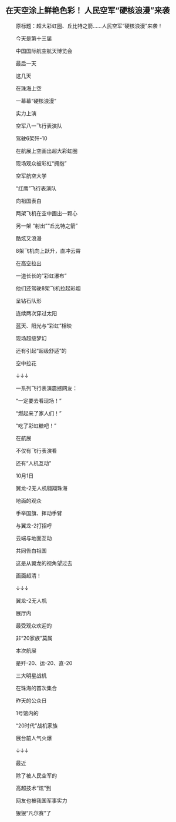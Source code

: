 ## 在天空涂上鲜艳色彩！ 人民空军“硬核浪漫”来袭
　　原标题：超大彩虹圈、丘比特之箭……人民空军“硬核浪漫”来袭！

　　今天是第十三届

　　中国国际航空航天博览会

　　最后一天

　　这几天

　　在珠海上空

　　一幕幕“硬核浪漫”

　　实力上演

　　空军八一飞行表演队

　　驾驶6架歼-10

　　在航展上空画出超大彩虹圈

　　现场观众被彩虹“拥抱”

　　空军航空大学

　　“红鹰”飞行表演队

　　向祖国表白

　　两架飞机在空中画出一颗心

　　另一架 “射出”“丘比特之箭”

　　酷炫又浪漫

　　8架飞机向上跃升，直冲云霄

　　在高空拉出

　　一道长长的“彩虹瀑布”

　　他们还驾驶8架飞机拉起彩烟

　　呈钻石队形

　　连续两次穿过太阳

　　蓝天、阳光与“彩虹”相映

　　现场超级梦幻

　　还有引起“超级舒适”的

　　空中拉花

　　↓↓↓

　　一系列飞行表演震撼网友：

　　“一定要去看现场！”

　　“燃起来了家人们！”

　　“吃了彩虹糖吧！”

　　在航展

　　不仅有飞行表演看

　　还有“人机互动”

　　10月1日

　　翼龙-2无人机翱翔珠海

　　地面的观众

　　手举国旗、挥动手臂

　　与翼龙-2打招呼

　　云端与地面互动

　　共同告白祖国

　　这是从翼龙的视角望过去

　　画面超清！

　　↓↓↓

　　翼龙-2无人机

　　展厅内

　　最受观众欢迎的

　　非“20家族”莫属

　　本次航展

　　是歼-20、运-20、直-20

　　三大明星战机

　　在珠海的首次集合

　　昨天的公众日

　　1号馆内的

　　“20时代”战机家族

　　展台前人气火爆

　　↓↓↓

　　最近

　　除了被人民空军的

　　高超技术“炫”到

　　网友也被我国军事实力

　　狠狠“凡尔赛”了

